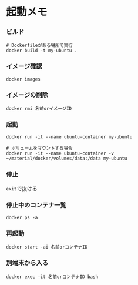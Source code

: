 # 起動メモ

### ビルド

```
# Dockerfileがある場所で実行
docker build -t my-ubuntu .
```

### イメージ確認

```
docker images
```

### イメージの削除

```
docker rmi 名前orイメージID
```

### 起動

```
docker run -it --name ubuntu-container my-ubuntu
```

```
# ボリュームをマウントする場合
docker run -it --name ubuntu-container -v ~/material/docker/volumes/data:/data my-ubuntu
```

### 停止

`exit`で抜ける

### 停止中のコンテナ一覧

```
docker ps -a
```

### 再起動

```
docker start -ai 名前orコンテナID
```

### 別端末から入る

```
docker exec -it 名前orコンテナID bash
```

